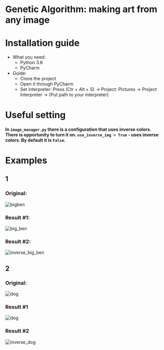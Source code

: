 # Genetic Algorithm: making art from any image

# Installation guide
  * What you need:
    - Python 3.6
    - PyCharm
  * Guide:
    - Clone the project
    - Open it through PyCharm
    - Set interpreter: Press (Ctr + Alt + S) -> Project: Pictures -> Project Interpreter -> (Put path to your interpreter)

# Useful setting
#### In `image_manager.py` there is a configuration that uses inverse colors. There is opportunity to turn it on. `use_inverse_img = True` - uses inverse colors. By default it is `False`.

# Examples

## 1
### Original:
![bigben](https://user-images.githubusercontent.com/35654185/55813174-03474300-5af5-11e9-8ace-9ae64bc38554.jpg)

### Result #1:
![big_ben](https://user-images.githubusercontent.com/35654185/55813273-2e319700-5af5-11e9-9976-287b143ce654.jpg)
### Result #2:
![inverse_big_ben](https://user-images.githubusercontent.com/35654185/55813277-2eca2d80-5af5-11e9-8b6b-42e8d4ff106f.jpg)

## 2
### Original:
![dog](https://user-images.githubusercontent.com/35654185/55813176-03474300-5af5-11e9-93bf-be29ff5239e6.jpg)
### Result #1
![dog](https://user-images.githubusercontent.com/35654185/55813275-2e319700-5af5-11e9-88f4-c5f67a5e4dbd.jpg)
### Result #2
![inverse_dog](https://user-images.githubusercontent.com/35654185/55813278-2eca2d80-5af5-11e9-875f-a0a5a68ad5c9.jpg)

